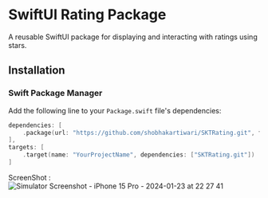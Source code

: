 # SwiftUI Rating Package

A reusable SwiftUI package for displaying and interacting with ratings using stars.

## Installation

### Swift Package Manager

Add the following line to your `Package.swift` file's dependencies:

```swift
dependencies: [
    .package(url: "https://github.com/shobhakartiwari/SKTRating.git", from: "1.0.0")
],
targets: [
    .target(name: "YourProjectName", dependencies: ["SKTRating.git"])
]
```
ScreenShot :
![Simulator Screenshot - iPhone 15 Pro - 2024-01-23 at 22 27 41](https://github.com/shobhakartiwari/SKTRating/assets/13196077/7a062d9b-0568-49f0-af27-5fdd4d653449)
